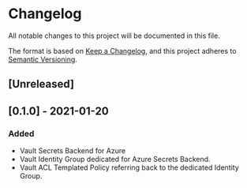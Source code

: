# Changelog
All notable changes to this project will be documented in this file.

The format is based on [Keep a Changelog](https://keepachangelog.com/en/1.0.0/),
and this project adheres to [Semantic Versioning](https://semver.org/spec/v2.0.0.html).

## [Unreleased]

## [0.1.0] - 2021-01-20
### Added
- Vault Secrets Backend for Azure
- Vault Identity Group dedicated for Azure Secrets Backend.
- Vault ACL Templated Policy referring back to the dedicated Identity Group.
